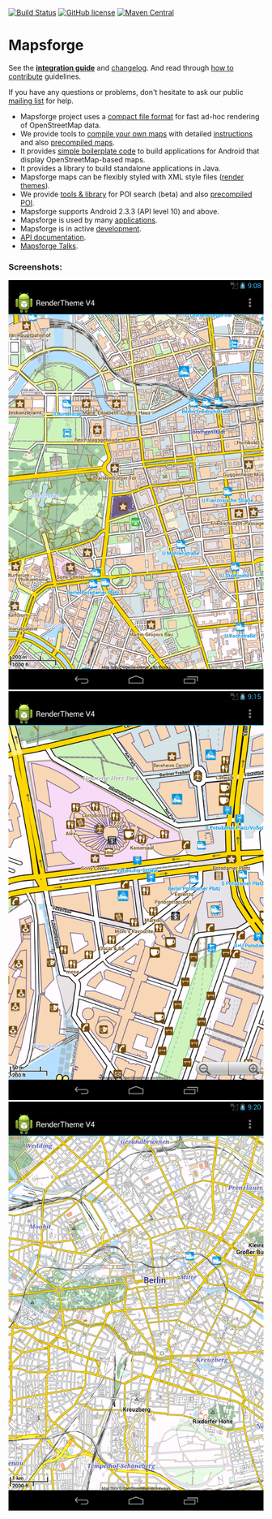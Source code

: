 [![Build Status](https://travis-ci.org/mapsforge/mapsforge.svg?branch=master)](https://travis-ci.org/mapsforge/mapsforge)
[![GitHub license](https://img.shields.io/badge/license-LGPL3-blue.svg)](COPYING.LESSER)
[![Maven Central](https://maven-badges.herokuapp.com/maven-central/org.mapsforge/mapsforge/badge.svg)](https://maven-badges.herokuapp.com/maven-central/org.mapsforge/mapsforge)

# Mapsforge

See the **[integration guide](docs/Integration.md)** and [changelog](docs/Changelog.md). And read through [how to contribute](.github/CONTRIBUTING.md) guidelines.

If you have any questions or problems, don't hesitate to ask our public [mailing list](https://groups.google.com/group/mapsforge-dev) for help.

- Mapsforge project uses a [compact file format](docs/Specification-Binary-Map-File.md) for fast ad-hoc rendering of OpenStreetMap data.
- We provide tools to [compile your own maps](docs/Getting-Started-Map-Writer.md) with detailed [instructions](docs/MapCreation.md) and also [precompiled maps](http://download.mapsforge.org).
- It provides [simple boilerplate code](docs/Getting-Started-Android-App.md) to build applications for Android that display OpenStreetMap-based maps.
- It provides a library to build standalone applications in Java.
- Mapsforge maps can be flexibly styled with XML style files ([render themes](docs/Rendertheme.md)).
- We provide [tools & library](docs/POI.md) for POI search (beta) and also [precompiled POI](http://download.mapsforge.org).
- Mapsforge supports Android 2.3.3 (API level 10) and above.
- Mapsforge is used by many [applications](docs/Mapsforge-Applications.md).
- Mapsforge is in active [development](docs/Contributors.md). 
- [API documentation](http://mapsforge.org/docs).
- [Mapsforge Talks](docs/Mapsforge-Talks.md).

### Screenshots:

![Screenshot Samples App Berlin 1](docs/images/screenshot-berlin-1.png)
![Screenthot Samples App Berlin 2](docs/images/screenshot-berlin-2.png)
![Screenshot Samples App Berlin 3](docs/images/screenshot-berlin-3.png)
